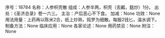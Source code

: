 序号：18784
名称：人参枳壳散
组成：人参半两，枳壳（去瓤，麸炒）1分。
出处：《圣济总录》卷一六三。
主治：产后恶心不下食。
加减：None
功效：None
用法用量：上药再以陈米2合，纸上炒熟，捣罗为细散。每服2钱匕，温水调下。
制备方法：None
临床应用：None
各家论述：None
用药禁忌：None
附注：None
